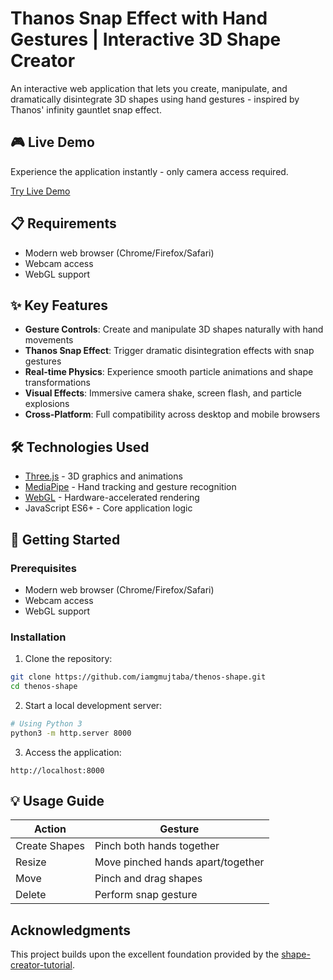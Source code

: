 # Thanos Snap Effect with Hand Gestures | Interactive 3D Shape Creator

An interactive web application that lets you create, manipulate, and dramatically disintegrate 3D shapes using hand gestures - inspired by Thanos' infinity gauntlet snap effect.

## 🎮 Live Demo
Experience the application instantly - only camera access required.

[Try Live Demo](https://iamgmujtaba.github.io/thenos-shape/)

## 📋 Requirements

- Modern web browser (Chrome/Firefox/Safari)
- Webcam access
- WebGL support

## ✨ Key Features

- **Gesture Controls**: Create and manipulate 3D shapes naturally with hand movements
- **Thanos Snap Effect**: Trigger dramatic disintegration effects with snap gestures
- **Real-time Physics**: Experience smooth particle animations and shape transformations
- **Visual Effects**: Immersive camera shake, screen flash, and particle explosions
- **Cross-Platform**: Full compatibility across desktop and mobile browsers

## 🛠️ Technologies Used

- [Three.js](https://threejs.org/) - 3D graphics and animations
- [MediaPipe](https://mediapipe.dev/) - Hand tracking and gesture recognition
- [WebGL](https://www.khronos.org/webgl/) - Hardware-accelerated rendering
- JavaScript ES6+ - Core application logic

## 🚀 Getting Started

### Prerequisites
- Modern web browser (Chrome/Firefox/Safari)
- Webcam access
- WebGL support

### Installation

1. Clone the repository:
```bash
git clone https://github.com/iamgmujtaba/thenos-shape.git
cd thenos-shape
```

2. Start a local development server:
```bash
# Using Python 3
python3 -m http.server 8000
```

3. Access the application:
```
http://localhost:8000
```

## 💡 Usage Guide

| Action | Gesture |
|--------|---------|
| Create Shapes | Pinch both hands together |
| Resize | Move pinched hands apart/together |
| Move | Pinch and drag shapes |
| Delete | Perform snap gesture |



## Acknowledgments
This project builds upon the excellent foundation provided by the [shape-creator-tutorial](https://github.com/collidingScopes/shape-creator-tutorial).
